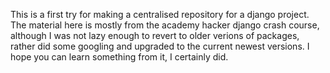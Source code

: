 This is a first try for making a centralised repository for a django project. The material here is mostly from the academy hacker django crash course, although I was not lazy enough to revert to older verions of packages, rather did some googling and upgraded to the current newest versions. I hope you can learn something from it, I certainly did.
